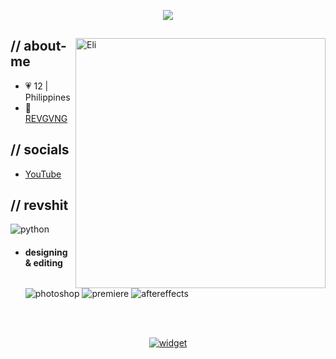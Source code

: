 <p align = center >
  <img src="https://cdn.discordapp.com/attachments/1067823764869480590/1100596105596641290/New_Project.png">
</p>

<div>
<img align="right" width="400" alt="Eli" src="https://i.pinimg.com/564x/f4/12/06/f412062accad93b8ecb20da40e8af636.jpg"/>

<h2> // about-me </h2>

- 💗 12 | Philippines
- 🧊 <a href="https://discord.gg/revshit">REVGVNG</a>

<h2> // socials </h2>

- <a href="https://www.youtube.com/channel/UCK0EGlcbBIhwYWNfzUNzO5A">YouTube</a>

<h2> // revshit </h2>
<img src = "https://img.shields.io/badge/python-3670A0?style=for-the-badge&logo=python&logoColor=ffdd54" alt = "python"/>

- <h4> designing & editing </h4>
  <img src = "https://img.shields.io/badge/adobe%20photoshop-%2331A8FF.svg?style=for-the-badge&logo=adobe%20photoshop&logoColor=white" alt = "photoshop" />
  <img src = "https://img.shields.io/badge/adobe%20premiere%20pro-%23212BDE.svg?style=for-the-badge&logo=adobe%20pr&logoColor=white" alt = "premiere" />
  <img src = "https://img.shields.io/badge/adobe%20after%20effects-%23181FA8.svg?style=for-the-badge&logo=adobe%20ae&logoColor=white" alt = "aftereffects" />
</br></br>
</div>

<div align="center">

[![widget](https://invidget.switchblade.xyz/revshit)](https://discord.gg/revshit)

</div>
